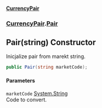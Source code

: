 #### [CurrencyPair](./index.md 'index')
### [CurrencyPair](./CurrencyPair.md 'CurrencyPair').[Pair](./CurrencyPair-Pair.md 'CurrencyPair.Pair')
## Pair(string) Constructor
Inicjalize pair from marekt string.  
```csharp
public Pair(string marketCode);
```
#### Parameters
<a name='CurrencyPair-Pair-Pair(string)-marketCode'></a>
`marketCode` [System.String](https://docs.microsoft.com/en-us/dotnet/api/System.String 'System.String')  
Code to convert.  
  
